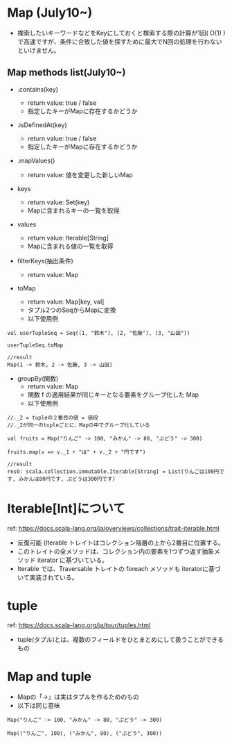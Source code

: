 # Map (July10~)
- 検索したいキーワードなどをKeyにしておくと検索する際の計算が1回( O(1) )で高速ですが、条件に合致した値を探すために最大でN回の処理を行わないといけません。


## Map methods list(July10~)
- .contains(key)
  - return value: true / false
  - 指定したキーがMapに存在するかどうか

- .isDefinedAt(key)
  - return value: true / false
  - 指定したキーがMapに存在するかどうか

- .mapValues()
  - return value: 値を変更した新しいMap

- keys
  - return value: Set(key)
  - Mapに含まれるキーの一覧を取得

- values
  - return value: Iterable[String] 
  - Mapに含まれる値の一覧を取得

- filterKeys(抽出条件)
  - return value: Map

- toMap
  - return value: Map[key, val]
  - タプル2つのSeqからMapに変換
  - 以下使用例

```
val userTupleSeq = Seq((1, "鈴木"), (2, "佐藤"), (3, "山田"))

userTupleSeq.toMap

//result
Map(1 -> 鈴木, 2 -> 佐藤, 3 -> 山田)
```
  
- groupBy(関数)
  - return value: Map
  - 関数 f の適用結果が同じキーとなる要素をグループ化した Map  
  - 以下使用例

```
//._2 = tupleの２番目の値 = 値段
//._2が同一のtupleごとに、Mapの中でグループ化している

val fruits = Map("りんご" -> 100, "みかん" -> 80, "ぶどう" -> 300)

fruits.map(v => v._1 + "は" + v._2 + "円です")

//result
res0: scala.collection.immutable.Iterable[String] = List(りんごは100円です, みかんは80円です, ぶどうは300円です)
```


# Iterable[Int]について
ref: https://docs.scala-lang.org/ja/overviews/collections/trait-iterable.html  
- 反復可能 (Iterable トレイトはコレクション階層の上から2番目に位置する。
- このトレイトの全メソッドは、コレクション内の要素を1つずつ返す抽象メソッド iterator に基づいている。
- Iterable では、Traversable トレイトの foreach メソッドも iteratorに基づいて実装されている。

# tuple 
ref: https://docs.scala-lang.org/ja/tour/tuples.html  
- tuple(タプル)とは、複数のフィールドをひとまとめにして扱うことができるもの

# Map and tuple
- Mapの「->」は実はタプルを作るためのもの
- 以下は同じ意味

```
Map("りんご" -> 100, "みかん" -> 80, "ぶどう" -> 300)

Map(("りんご", 100), ("みかん", 80), ("ぶどう", 300))
```
